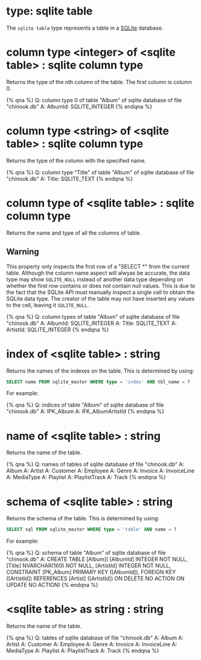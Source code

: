 # type: sqlite table

The `sqlite table` type represents a table in a [SQLite](https://sqlite.org/) database.

# column type &lt;integer&gt; of &lt;sqlite table&gt; : sqlite column type

Returns the type of the nth column of the table. The first column is column 0.

{% qna %}
Q: column type 0 of table "Album" of sqlite database of file "chinook.db"
A: AlbumId: SQLITE_INTEGER
{% endqna %}

# column type &lt;string&gt; of &lt;sqlite table&gt; : sqlite column type

Returns the type of the column with the specified name.

{% qna %}
Q: column type "Title" of table "Album" of sqlite database of file "chinook.db"
A: Title: SQLITE_TEXT
{% endqna %}

# column type of &lt;sqlite table&gt; : sqlite column type

Returns the name and type of all the columns of table.

## Warning
This property only inspects the first row of a "SELECT *" from the current table. Although the column name aspect will alwyas be accurate, the data type may show `SQLITE_NULL` instead of another data type depending on whether the first row contains or does not contain null values. This is due to the fact that the SQLite API must manually inspect a single cell to obtain the SQLite data type. The creator of the table may not have inserted any values to the cell, leaving it `SQLITE_NULL`.

{% qna %}
Q: column types of table "Album" of sqlite database of file "chinook.db"
A: AlbumId: SQLITE_INTEGER
A: Title: SQLITE_TEXT
A: ArtistId: SQLITE_INTEGER
{% endqna %}

# index of &lt;sqlite table&gt; : string

Returns the names of the indexes on the table. This is determined by using:

```sql
SELECT name FROM sqlite_master WHERE type = 'index' AND tbl_name = ?
```

For example:

{% qna %}
Q: indices of table "Album" of sqlite database of file "chinook.db"
A: IPK_Album
A: IFK_AlbumArtistId
{% endqna %}

# name of &lt;sqlite table&gt; : string

Returns the name of the table.

{% qna %}
Q: names of tables of sqlite database of file "chinook.db"
A: Album
A: Artist
A: Customer
A: Employee
A: Genre
A: Invoice
A: InvoiceLine
A: MediaType
A: Playlist
A: PlaylistTrack
A: Track
{% endqna %}

# schema of &lt;sqlite table&gt; : string

Returns the schema of the table. This is determined by using:

```sql
SELECT sql FROM sqlite_master WHERE type = 'table' AND name = ?
```

For example:

{% qna %}
Q: schema of table "Album" of sqlite database of file "chinook.db"
A: CREATE TABLE [Album](    [AlbumId] INTEGER  NOT NULL,    [Title] NVARCHAR(160)  NOT NULL,    [ArtistId] INTEGER  NOT NULL,    CONSTRAINT [PK_Album] PRIMARY KEY  ([AlbumId]),    FOREIGN KEY ([ArtistId]) REFERENCES [Artist] ([ArtistId]) ON DELETE NO ACTION ON UPDATE NO ACTION)
{% endqna %}

# &lt;sqlite table&gt; as string : string

Returns the name of the table.

{% qna %}
Q: tables of sqlite database of file "chinook.db"
A: Album
A: Artist
A: Customer
A: Employee
A: Genre
A: Invoice
A: InvoiceLine
A: MediaType
A: Playlist
A: PlaylistTrack
A: Track
{% endqna %}
